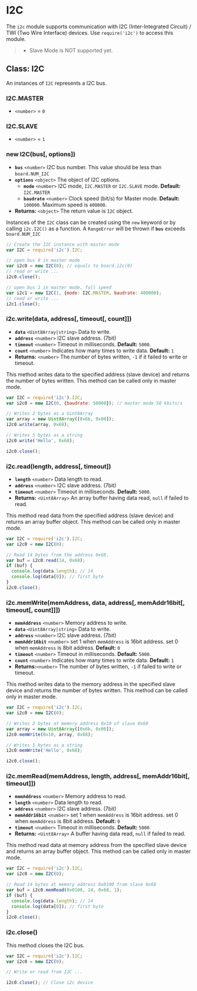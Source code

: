 # I2C

The `i2c` module supports communication with I2C \(Inter-Integrated Circuit\) / TWI \(Two Wire Interface\) devices. Use `require('i2c')` to access this module.

> * Slave Mode is NOT supported yet.

## Class: I2C

An instances of `I2C` represents a I2C bus.

### I2C.MASTER

* `<number>` = `0`

### I2C.SLAVE

* `<number>` = `1`

### new I2C\(bus\[, options\]\)

* **`bus`** `<number>` I2C bus number. This value should be less than `board.NUM_I2C`
* **`options`**  `<object>` The object of I2C options.
  * **`mode`** `<number>` I2C mode, `I2C.MASTER` or `I2C.SLAVE` mode. **Default:** `I2C.MASTER`
  * **`baudrate`** `<number>` Clock speed \(bit/s\) for Master mode. **Default:** `100000`. Maximum speed is `400000`.
* **Returns:** `<object>` The return value is `I2C` object.

Instances of the `I2C` class can be created using the `new` keyword or by calling `i2c.I2C()` as a function. A `RangeError` will be thrown if **`bus`** exceeds `board.NUM_I2C`

```javascript
// Create the I2C instance with master mode 
var I2C = require('i2c').I2C;

// open bus 0 in master mode
var i2c0 = new I2C(0); // equals to board.i2c(0)
// read or write ...
i2c0.close();

// open bus 1 in master mode, full speed
var i2c1 = new I2C(1, {mode: I2C.MASTER, baudrate: 400000);
// read or write ...
i2c1.close();
```

### i2c.write\(data, address\[, timeout\[, count\]\]\)

* **`data`** `<Uint8Array|string>` Data to write.
* **`address`** `<number>` I2C slave address. \(7bit\)
* **`timeout`** `<number>` Timeout in milliseconds. **Default:** `5000`.
* **`count`** `<number>` Indicates how many times to write data. **Default:** `1`
* **Returns:** `<number>` The number of bytes written, `-1` if it failed to write or timeout.

This method writes data to the specified address \(slave device\) and returns the number of bytes written. This method can be called only in master mode.

```javascript
var I2C = require('i2c').I2C;
var i2c0 = new I2C(0, {baudrate: 50000}); // master mode 50 kbits/s

// Writes 2 bytes as a Uint8Array
var array = new Uint8Array([0x6b, 0x00]);
i2c0.write(array, 0x68);

// Writes 5 bytes as a string
i2c0.write('Hello', 0x68);

i2c0.close();
```

### i2c.read\(length, address\[, timeout\]\)

* **`length`** `<number>` Data length to read.
* **`address`** `<number>` I2C slave address. \(7bit\)
* **`timeout`** `<number>` Timeout in milliseconds. **Default:** `5000`.
* **Returns:** `<Uint8Array>` An array buffer having data read, `null` if failed to read.

This method read data from the specified address \(slave device\) and returns an array buffer object. This method can be called only in master mode.

```javascript
var I2C = require('i2c').I2C;
var i2c0 = new I2C(0); 

// Read 14 bytes from the address 0x68.
var buf = i2c0.read(14, 0x68);
if (buf) {
  console.log(data.length); // 14
  console.log(data[0]); // first byte
}
i2c0.close();
```

### i2c.memWrite\(memAddress, data, address\[, memAddr16bit\[, timeout\[, count\]\]\]\)

* **`memAddress`** `<number>` Memory address to write.
* **`data`** `<Uint8Array|string>` Data to write.
* **`address`** `<number>` I2C slave address. \(7bit\)
* **`memAddr16bit`** `<number>` set 1 when `memAddress` is 16bit address. set 0 when `memAddress` is 8bit address. **Default:** `0`
* **`timeout`** `<number>` Timeout in milliseconds. **Default:** `5000`.
* **`count`** `<number>` Indicates how many times to write data. **Default:** `1`
* **Returns:**`<number>` The number of bytes written, `-1` if failed to write or timeout.

This method writes data to the memory address in the specified slave device and returns the number of bytes written. This method can be called only in master mode.

```javascript
var I2C = require('i2c').I2C;
var i2c0 = new I2C(0);

// Writes 2 bytes at memory address 0x10 of slave 0x68
var array = new Uint8Array([0x6b, 0x00]);
i2c0.memWrite(0x10, array, 0x68);

// Writes 5 bytes as a string
i2c0.memWrite('Hello', 0x68);

i2c0.close();
```

### i2c.memRead\(memAddress, length, address\[, memAddr16bit\[, timeout\]\]\)

* **`memAddress`** `<number>` Memory address to read.
* **`length`** `<number>` Data length to read.
* **`address`** `<number>` I2C slave address. \(7bit\)
* **`memAddr16bit`** `<number>` set 1 when `memAddress` is 16bit address. set 0 when `memAddress` is 8bit address. **Default:** `0`
* **`timeout`** `<number>` Timeout in milliseconds. **Default:** `5000`
* **Returns:** `<Uint8Array>` A buffer having data read, `null` if failed to read.

This method read data at memory address from the specified slave device and returns an array buffer object. This method can be called only in master mode.

```javascript
var I2C = require('i2c').I2C;
var i2c0 = new I2C(0); 

// Read 14 bytes at memory address 0x0100 from slave 0x68
var buf = i2c0.memRead(0x0100, 14, 0x68, 1);
if (buf) {
  console.log(data.length); // 14
  console.log(data[0]); // first byte
}
i2c0.close();
```

### i2c.close\(\)

This method closes the I2C bus.

```javascript
var I2C = require('i2c').I2C;
var i2c0 = new I2C(0); 

// Write or read from I2C ...

i2c0.close(); // Close i2c device
```


